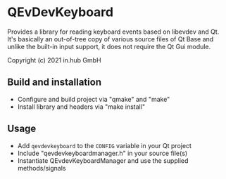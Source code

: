 QEvDevKeyboard
==============

Provides a library for reading keyboard events based on libevdev and Qt.
It's basically an out-of-tree copy of various source files of Qt Base
and unlike the built-in input support, it does not require the Qt Gui
module.

Copyright (c) 2021 in.hub GmbH

Build and installation
----------------------

* Configure and build project via "qmake" and "make"
* Install library and headers via "make install"

Usage
-----

* Add `qevdevkeyboard` to the `CONFIG` variable in your Qt project
* Include "qevdevkeyboardmanager.h" in your source file(s)
* Instantiate QEvdevKeyboardManager and use the supplied methods/signals
